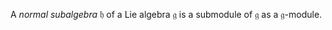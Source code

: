 A *normal subalgebra* $\mathfrak{h}$ of a Lie algebra $\mathfrak{g}$ is a submodule of $\mathfrak{g}$ as a $\mathfrak{g}$-module.
